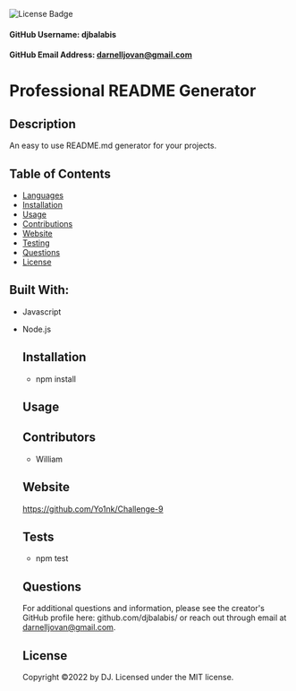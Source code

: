 
  ![License Badge](https://img.shields.io/badge/License-MIT-green.svg)
  
  #### GitHub Username: djbalabis
  
  #### GitHub Email Address: darnelljovan@gmail.com
  
  
  # Professional README Generator
  
  ## Description
  An easy to use README.md generator for your projects.
  
  ## Table of Contents
  * [Languages](#languages)
  * [Installation](#installation)
  * [Usage](#usage)
  * [Contributions](#contributions)
  * [Website](#website)
  * [Testing](#testing)
  * [Questions](#questions)
  * [License](#license)
  ## Built With:
  * Javascript
* Node.js
  
  ## Installation
  - npm install
  
  ## Usage
  
  
  ## Contributors
  - William
  
  ## Website
  https://github.com/Yo1nk/Challenge-9
  
  ## Tests
  - npm test
  
  ## Questions
  For additional questions and information, please see the creator's GitHub profile here: github.com/djbalabis/
  or reach out through email at darnelljovan@gmail.com.
  
  ## License
  Copyright &copy;2022 by DJ.
  Licensed under the MIT license.